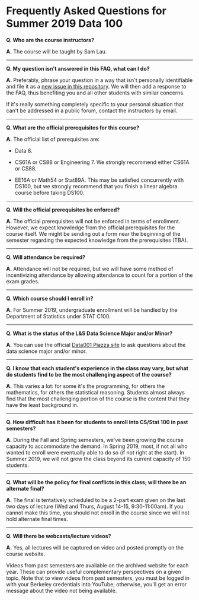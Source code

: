 # Frequently Asked Questions for Summer 2019 Data 100

**Q. Who are the course instructors?**

**A.** The course will be taught by Sam Lau.

---

**Q. My question isn't answered in this FAQ, what can I do?**

**A.** Preferably, phrase your question in a way that isn't personally
identifiable and file it as a [new issue in this
repository](https://github.com/DS-100/DS-100.github.io/issues/new). We will
then add a response to the FAQ, thus benefiting you and all other students with
similar concerns.

If it's really something completely specific to your personal situation that
can't be addressed in a public forum, contact the instructors by email.

---

**Q. What are the official prerequisites for this course?**

**A.** The official list of prerequisites are:

- Data 8.

- CS61A or CS88 or Engineering 7. We strongly recommend either CS61A or CS88.

- EE16A or Math54 or Stat89A. This may be satisfied concurrently with DS100,
  but we strongly recommend that you finish a linear algebra course before
  taking DS100.

---

**Q. Will the official prerequisites be enforced?**

**A.** The official prerequisites will not be enforced in terms of enrollment.
However, we expect knowledge from the official prerequisites for the course
itself. We might be sending out a form near the beginning of the semester
regarding the expected knowledge from the prerequisites (TBA).

---

**Q. Will attendance be required?**

**A.** Attendance will not be required, but we will have some method of
incentivizing attendance by allowing attendance to count for a portion of the
exam grades.

---

**Q. Which course should I enroll in?**

**A.** For Summer 2019, undergraduate enrollment will be handled by the Department of Statistics under STAT C100.

---

**Q. What is the status of the L&S Data Science Major and/or Minor?**

**A.** You can use the official [Data001 Piazza
site](https://piazza.com/class/j7s01y165odq5?cid=496) to ask questions about
the data science major and/or minor.

---

**Q. I know that each student's experience in the class may vary, but what do
students find to be the most challenging aspect of the course?**

**A.** This varies a lot: for some it's the programming, for others the
mathematics, for others the statistical reasoning. Students almost always find
that the most challenging portion of the course is the content that they have
the least background in.

---

**Q. How difficult has it been for students to enroll into CS/Stat 100 in past
semesters?**

**A.** During the Fall and Spring semesters, we've been growing the course
capacity to accommodate the demand. In Spring 2019, most, if not all who wanted
to enroll were eventually able to do so (if not right at the start). In Summer
2019, we will not grow the class beyond its current capacity of 150 students.

---

**Q. What will be the policy for final conflicts in this class; will there be
an alternate final?**

**A.** The final is tentatively scheduled to be a 2-part exam given on the last
two days of lecture (Wed and Thurs, August 14-15, 9:30-11:00am). If you cannot
make this time, you should not enroll in the course since we will not hold
alternate final times.

---

**Q. Will there be webcasts/lecture videos?**

**A.** Yes, all lectures will be captured on video and posted promptly on
the course website.

Videos from past semesters are available on the archived website for each year.
These can provide useful complementary perspectives on a given topic. Note that
to view videos from past semesters, you must be logged in with your Berkeley
credentials into YouTube; otherwise, you'll get an error message about the
video not being available.
